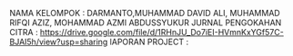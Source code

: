 NAMA KELOMPOK : DARMANTO,MUHAMMAD DAVID ALI, MUHAMMAD RIFQI AZIZ, MOHAMMAD AZMI ABDUSSYUKUR
JURNAL PENGOKAHAN CITRA : https://drive.google.com/file/d/1RHnJU_Do7iEI-HVmnKxYGf57C-BJAI5h/view?usp=sharing
lAPORAN PROJECT : 

